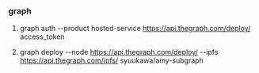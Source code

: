 

### graph

1. graph auth --product hosted-service  https://api.thegraph.com/deploy/ access_token

2. graph deploy --node https://api.thegraph.com/deploy/ --ipfs https://api.thegraph.com/ipfs/ syuukawa/amy-subgraph

